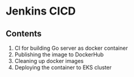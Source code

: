 # Jenkins CICD

## Contents
1. CI for building Go server as docker container
2. Publishing the image to DockerHub
3. Cleaning up docker images
4. Deploying the container to EKS cluster

